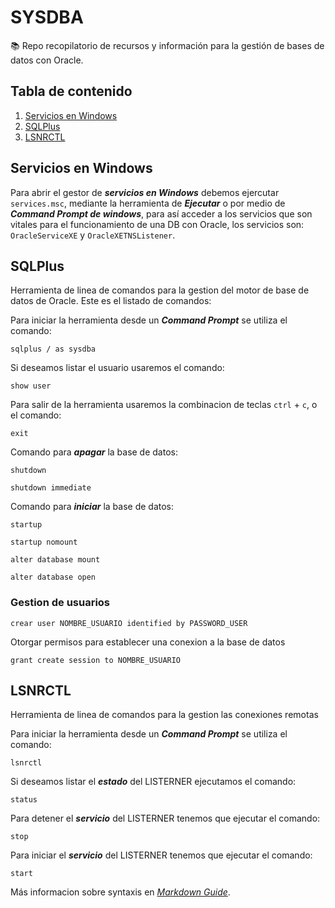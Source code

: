 # SYSDBA

📚 Repo recopilatorio de recursos y información para la gestión de bases de datos con Oracle.

## **Tabla de contenido** ##
1. [Servicios en Windows](#Servicios-en-Windows)
2. [SQLPlus](#SQLPlus)
3. [LSNRCTL](#LSNRCTL)

## Servicios en Windows ##

Para abrir el gestor de ***servicios en Windows*** debemos ejercutar `services.msc`, mediante la herramienta de ***Ejecutar*** o por medio de ***Command Prompt de windows***, para así acceder a los servicios que son vitales para el funcionamiento de una DB con Oracle, los servicios son: `OracleServiceXE` y `OracleXETNSListener`.

## SQLPlus

Herramienta de linea de comandos para la gestion del motor de base de datos de Oracle. Este es el listado de comandos:

Para iniciar la herramienta desde un ***Command Prompt*** se utiliza el comando:

```
sqlplus / as sysdba
```

Si deseamos listar el usuario usaremos el comando:

```
show user
```

Para salir de la herramienta usaremos la combinacion de teclas `ctrl` + `c`, o el comando:

```
exit
```

Comando para ***apagar*** la base de datos:

```
shutdown
```

```
shutdown immediate
```

Comando para ***iniciar*** la base de datos:

```
startup
```

```
startup nomount
```

```
alter database mount
```

```
alter database open
```

### Gestion de usuarios

```
crear user NOMBRE_USUARIO identified by PASSWORD_USER
```

Otorgar permisos para establecer una conexion a la base de datos

```
grant create session to NOMBRE_USUARIO
```

## LSNRCTL

Herramienta de linea de comandos para la gestion las conexiones remotas

Para iniciar la herramienta desde un ***Command Prompt*** se utiliza el comando:

```
lsnrctl
```

Si deseamos listar el ***estado*** del LISTERNER ejecutamos el comando:

```
status
```

Para detener el ***servicio*** del LISTERNER tenemos que ejecutar el comando:

```
stop
```

Para iniciar el ***servicio*** del LISTERNER tenemos que ejecutar el comando:

```
start
```

Más informacion sobre syntaxis en *[Markdown Guide](https://www.markdownguide.org/basic-syntax/)*.
